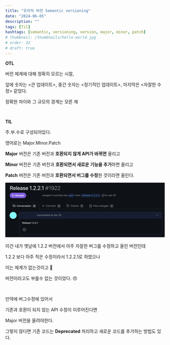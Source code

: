```yaml
---
title: "유의적 버전 Semantic versioning"
date: "2024-06-05"
description: ""
tags: [Til]
hashtags: [semantic, versioning, version, major, minor, patch]
# thumbnail: /thumbnails/hello-world.jpg
# order: 32
# draft: true
---
```


**OTL**

버전 체계에 대해 정확히 모르는 시절,

앞에 숫자는 <큰 업데이트>, 중간 숫자는 <정기적인 업데이트>, 마지막은 <자잘한 수정> 같았다.

정확한 차이와 그 규모의 경계는 모른 채

<br/>

**TIL**

주.부.수로 구성되어있다.

영어로는 Major.Minor.Patch

**Major** 버전은 기존 버전과 **호환되지 않게 API가 바뀌면** 올리고

**Minor** 버전은 기존 버전과 **호환되면서 새로운 기능을 추가**하면 올리고

**Patch** 버전은 기존 버전과 **호환되면서 버그를 수정**한 것이라면 올린다.

<img src="./images/24-06-05-1.png" alt="version"/>

이건 내가 옛날에 1.2.2 버전에서 아주 자잘한 버그를 수정하고 올린 버전인데

1.2.2 보다 아주 작은 수정이라서 1.2.2.1로 하였으나

이는 체계가 없는것이고 🥲

버전이라고도 부를수 없는 것이었다. 😞

<br/>

만약에 버그수정에 있어서

기존과 호환이 되지 않는 API 수정이 이루어진다면

Major 버전을 올려야한다.

그렇지 않다면 기존 코드는 **Deprecated** 처리하고 새로운 코드를 추가하는 방법도 있다.
